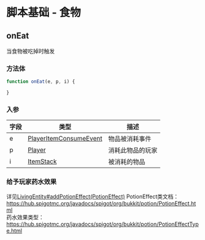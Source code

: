 # 脚本基础 - 食物
## onEat
当食物被吃掉时触发
### 方法体
```js
function onEat(e, p, i) {

}
```
### 入参
|字段|类型|描述|
|--|---|--|
|e|[PlayerItemConsumeEvent](https://hub.spigotmc.org/javadocs/spigot/org/bukkit/event/player/PlayerItemConsumeEvent.html())|物品被消耗事件|
|p|[Player](https://hub.spigotmc.org/javadocs/spigot/org/bukkit/entity/Player.html)|消耗此物品的玩家|
|i|[ItemStack](https://hub.spigotmc.org/javadocs/spigot/org/bukkit/inventory/ItemStack.html)|被消耗的物品|

### 给予玩家药水效果
详见[LivingEntity#addPotionEffect(PotionEffect)](https://hub.spigotmc.org/javadocs/spigot/org/bukkit/entity/LivingEntity.html#addPotionEffect(org.bukkit.potion.PotionEffect))  
PotionEffect类文档：<https://hub.spigotmc.org/javadocs/spigot/org/bukkit/potion/PotionEffect.html>  
药水效果类型：<https://hub.spigotmc.org/javadocs/spigot/org/bukkit/potion/PotionEffectType.html>